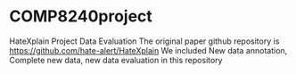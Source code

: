 # COMP8240project
HateXplain Project Data Evaluation
The original paper github repository is https://github.com/hate-alert/HateXplain
We included New data annotation, Complete new data, new data evaluation in this repository
